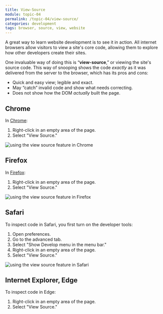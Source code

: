 ```yaml
---
title: View-Source
module: topic-04
permalink: /topic-04/view-source/
categories: development
tags: browser, source, view, website
---
```


<div class="divider-heading"></div>


A great way to learn website development is to see it in action. All internet browsers allow visitors to view a site's core code, allowing them to explore how other developers create their sites.

One invaluable way of doing this is “**view-source**,” or viewing the site's source code. This way of snooping shows the code _exactly_ as it was delivered from the server to the browser, which has its pros and cons:

<ul class="pros-and-cons">
  <li class="icon-pro">Quick and easy view; legible and exact.</li>
  <li class="icon-pro">May “catch” invalid code and show what needs correcting.</li>
  <li class="icon-con">Does not show how the DOM <i>actually</i> built the page.</li>
</ul>


## Chrome
In <a href="https://www.google.com/chrome/" target="_blank">Chrome</a>:
1. Right-click in an empty area of the page.
2. Select "View Source."

<img src="../img/chrome-view-source.png" alt="using the view source feature in Chrome" title="View Source in Chrome" />


<div class="divider-pg"></div>


## Firefox
In <a href="https://www.mozilla.org/en-US/firefox/new/" target="_blank">Firefox</a>:
1. Right-click in an empty area of the page.
2. Select "View Source."

<img src="../img/firefox-view-source.png" alt="using the view source feature in Firefox" title="View Source in Firefox" />


<div class="divider-pg"></div>


## Safari
To inspect code in Safari, you first turn on the developer tools:
1. Open preferences.
2. Go to the advanced tab.
3. Select "Show Develop menu in the menu bar."
4. Right-click in an empty area of the page.
5. Select "View Source."

<img src="../img/safari-view-source.png" alt="using the view source feature in Safari" title="View Source in Safari" />


<div class="divider-pg"></div>


## Internet Explorer, Edge
To inspect code in Edge:
1. Right-click in an empty area of the page.
2. Select "View Source."
